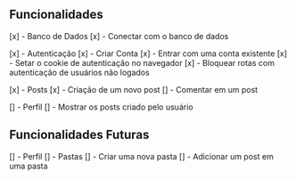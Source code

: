 ## Funcionalidades

[x] - Banco de Dados
    [x] - Conectar com o banco de dados

[x] - Autenticação
    [x] - Criar Conta
    [x] - Entrar com uma conta existente
        [x] - Setar o cookie de autenticação no navegador
    [x] - Bloquear rotas com autenticação de usuários não logados

[x] - Posts
    [x] - Criação de um novo post
    [] - Comentar em um post

[] - Perfil
    [] - Mostrar os posts criado pelo usuário

## Funcionalidades Futuras

[] - Perfil
    [] - Pastas
        [] - Criar uma nova pasta
        [] - Adicionar um post em uma pasta